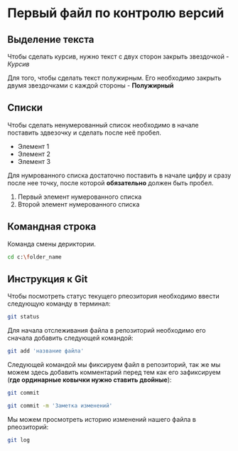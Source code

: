 # Первый файл по контролю версий

## Выделение текста

Чтобы сделать курсив, нужно текст с двух сторон закрыть звездочкой - *Курсив*

Для того, чтобы сделать текст полужирным. Его необходимо закрыть двумя звездочками с каждой стороны - **Полужирный**

## Списки

Чтобы сделать ненумерованный список необходимо в начале поставить здвезочку и сделать после неё пробел.
* Элемент 1
* Элемент 2
* Элемент 3

Для нумрованного списка достаточно поставить в начале цифру и сразу после нее точку, после которой **обязательно** должен быть пробел.
1. Первый элемент нумерованного списка
2. Второй элемент нумерованного списка

## Командная строка

Команда смены дериктории.
```sh
cd c:\folder_name
```

## Инструкция к Git

Чтобы посмотреть статус текущего рпеозитория необходимо ввести следующую команду в терминал:

```sh
git status
```

Для начала отслеживания файла в репозиторий необходимо его сначала добавить следующей командой:

```sh
git add 'название файла'
```

Следующей командой мы фиксируем файл в репозиторий, так же мы можем здесь добавить комментарий перед тем как его зафиксируем (**где ординарные ковычки нужно ставить двойные**):

```sh
git commit 

git commit -m 'Заметка изменений'
```

Мы можем просмотреть историю изменений нашего файла в рпеозиторий:

```sh
git log
```